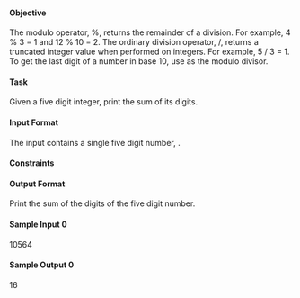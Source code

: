 #### Objective

The modulo operator, %, returns the remainder of a division. For example, 4 % 3 = 1 and 12 % 10 = 2. The ordinary division operator, /, returns a truncated integer value when performed on integers. For example, 5 / 3 = 1. To get the last digit of a number in base 10, use  as the modulo divisor.

#### Task

Given a five digit integer, print the sum of its digits.

#### Input Format

The input contains a single five digit number, .

#### Constraints


#### Output Format

Print the sum of the digits of the five digit number.

#### Sample Input 0

10564

#### Sample Output 0

16